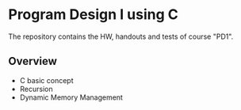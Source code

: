 ﻿# Program Design I using C
 
 The repository contains the HW, handouts and tests of course "PD1".
 
## Overview
- C basic concept 
- Recursion
- Dynamic Memory Management 
